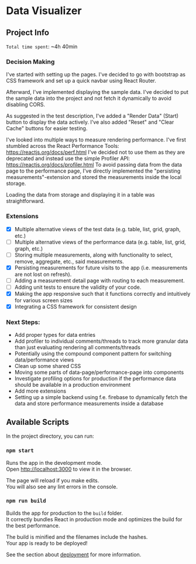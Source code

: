 # Data Visualizer

## Project Info

`Total time spent`: ~4h 40min

### Decision Making

I've started with setting up the pages. I've decided to go with bootstrap as CSS framework and set up a quick navbar using React Router.

Afterward, I've implemented displaying the sample data.
I've decided to put the sample data into the project and not fetch it dynamically to avoid disabling CORS.

As suggested in the test description, I've added a "Render Data" (Start) button to display the data actively.
I've also added "Reset" and "Clear Cache" buttons for easier testing.

I've looked into multiple ways to measure rendering performance. I've first stumbled across the React Performance Tools: https://reactjs.org/docs/perf.html
I've decided not to use them as they are deprecated and instead use the simple Profiler API: https://reactjs.org/docs/profiler.html
To avoid passing data from the data page to the performance page, I've directly implemented the "persisting measurements"-extension and stored the measurements inside the local storage.

Loading the data from storage and displaying it in a table was straightforward.

### Extensions

- [x] Multiple alternative views of the test data (e.g. table, list, grid, graph, etc.)
- [ ] Multiple alternative views of the performance data (e.g. table, list, grid, graph, etc.)
- [ ] Storing multiple measurements, along with functionality to select, remove, aggregate, etc., said measurements.
- [x] Persisting measurements for future visits to the app (i.e. measurements are not lost on refresh).
- [ ] Adding a measurement detail page with routing to each measurement.
- [ ] Adding unit tests to ensure the validity of your code.
- [x] Making the app responsive such that it functions correctly and intuitively for various screen sizes
- [x] Integrating a CSS framework for consistent design

### Next Steps:

- Add proper types for data entries
- Add profiler to individual comments/threads to track more granular data than just evaluating rendering all comments/threads
- Potentially using the compound component pattern for switching data/performance views
- Clean up some shared CSS
- Moving some parts of data-page/performance-page into components
- Investigate profiling options for production if the performance data should be available in a production environment
- Add more extensions
- Setting up a simple backend using f.e. firebase to dynamically fetch the data and store performance measurements inside a database

## Available Scripts

In the project directory, you can run:

### `npm start`

Runs the app in the development mode.\
Open [http://localhost:3000](http://localhost:3000) to view it in the browser.

The page will reload if you make edits.\
You will also see any lint errors in the console.

### `npm run build`

Builds the app for production to the `build` folder.\
It correctly bundles React in production mode and optimizes the build for the best performance.

The build is minified and the filenames include the hashes.\
Your app is ready to be deployed!

See the section about [deployment](https://facebook.github.io/create-react-app/docs/deployment) for more information.
